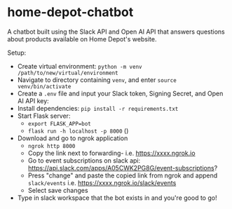 # home-depot-chatbot
A chatbot built using the Slack API and Open AI API that answers questions about products available on Home
Depot's website.

Setup:
- Create virtual environment: `python -m venv /path/to/new/virtual/environment`
- Navigate to directory containing `venv`, and enter `source venv/bin/activate`
- Create a `.env` file and input your Slack token, Signing Secret, and Open AI API key:
- Install dependencies: `pip install -r requirements.txt`
- Start Flask server: 
    - `export FLASK_APP=bot`
    - `flask run -h localhost -p 8000` ()
- Download and go to ngrok application
    - `ngrok http 8000`
    - Copy the link next to forwarding- i.e. https://xxxx.ngrok.io
    - Go to event subscriptions on slack api: https://api.slack.com/apps/A05CWK2PG8G/event-subscriptions?
    - Press "change" and paste the copied link from ngrok and append `slack/events` i.e. https://xxxx.ngrok.io/slack/events
    - Select save changes
- Type in slack workspace that the bot exists in and you're good to go!
